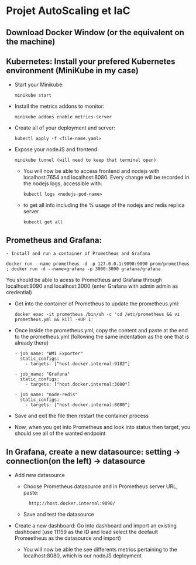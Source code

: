 # Projet AutoScaling et IaC

## Download Docker Window (or the equivalent on the machine)

## Kubernetes: Install your prefered Kubernetes environment (MiniKube in my case)

  - Start your Minikube:
  
        minikube start
    
  - Install the metrics addons to monitor:
  
        minikube addons enable metrics-server
    
  - Create all of your deployment and server:

        kubectl apply -f <file-name.yaml>
    
  - Expose your nodeJS and frontend:

        minikube tunnel (will need to keep that terminal open)
    
    - You will now be able to access frontend and nodejs with localhost:7654 and localhost:8080. Every change will be recorded in the nodejs logs, accessible with:

          kubectl logs <nodejs-pod-name>

    - to get all info including the % usage of the nodejs and redis replica server

          kubectl get all
  
   

## Prometheus and Grafana: 

    - Install and run a container of Prometheus and Grafana 
    
    docker run --name prometheus -d -p 127.0.0.1:9090:9090 prom/prometheus ; docker run -d --name=grafana -p 3000:3000 grafana/grafana

  You should be able to acess to Prometheus and Grafana through localhost:9090 and localhost:3000 (enter Grafana with admin admin as credential)
  - Get into the container of Prometheus to update the prometheus.yml: 
    
        docker exec -it prometheus /bin/sh -c 'cd /etc/prometheus && vi prometheus.yml && kill -HUP 1' 
        
  - Once inside the prometheus.yml, copy the content and paste at the end to the prometheus.yml (following the same indentation as the one that is already there)

        - job_name: "WMI Exporter"
          static_configs:
            - targets: ["host.docker.internal:9182"]
    
        - job_name: "Grafana"
          static_configs:
            - targets: ["host.docker.internal:3000"]
    
        - job_name: "node-redis"
          static_configs:
            - targets: ["host.docker.internal:8080"]

  - Save and exit the file then restart the container process

  - Now, when you get into Prometheus and look into status then target, you should see all of the wanted endpoint

## In Grafana, create a new datasource: setting -> connection(on the left) -> datasource
  - Add new datasource
    - Choose Prometheus datasource and in Prometheus server URL, paste:
      
            http://host.docker.internal:9090/

    - Save and test the datasource
        
  - Create a new dashboard: Go into dashboard and import an existing dashboard (use 11159 as the ID and load select the deefault Promeetheus as the datasource and import)
      - You will now be able the see differents metrics pertaining to the localhost:8080, which is our nodeJS deployment    



